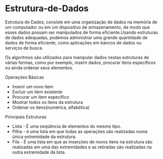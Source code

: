 # Estrutura-de-Dados

Estrutura de Dados, consiste em uma organização de dados na memória de um computador ou em um dispositivo
de armazenamento, de modo que esses dados possam ser manipulados de forma eficiente.Usando estruturas de 
dados adequadas, podemos administrar uma grande quantidade de dados de forma eficiente, como aplicações 
em bancos de dados ou serviços de busca.

Os algoritmos são utilizados para manipular dados nestas estruturas de várias formas, como por exemplo, 
inserir dados, procurar itens específicos ou ainda ordenar seus elementos.

Operações Básicas

 - Inserir um novo item
 - Excluir um item existente
 - Procurar um item específico
 - Mostrar todos os itens da estrutura
 - Ordenar os itens(numérica, alfabética)

Principais Estruturas

 - Lista - É uma seqüência de elementos do mesmo tipo.
 - Pilha -  é uma lista em que todas as operações são realizadas numa única extremidade da estrutura.
 - Fila - É uma lista em que as inserções de novos itens na estrutura são realizadas em uma das 
    extremidades e as retiradas são realizadas na outra extremidade da lista.